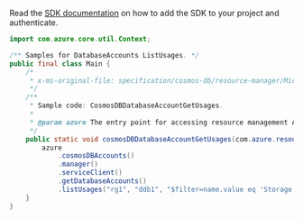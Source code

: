 Read the [SDK documentation](https://github.com/Azure/azure-sdk-for-java/blob/azure-resourcemanager_2.15.0/sdk/resourcemanager/azure-resourcemanager/README.md) on how to add the SDK to your project and authenticate.

```java
import com.azure.core.util.Context;

/** Samples for DatabaseAccounts ListUsages. */
public final class Main {
    /*
     * x-ms-original-file: specification/cosmos-db/resource-manager/Microsoft.DocumentDB/stable/2021-10-15/examples/CosmosDBDatabaseAccountGetUsages.json
     */
    /**
     * Sample code: CosmosDBDatabaseAccountGetUsages.
     *
     * @param azure The entry point for accessing resource management APIs in Azure.
     */
    public static void cosmosDBDatabaseAccountGetUsages(com.azure.resourcemanager.AzureResourceManager azure) {
        azure
            .cosmosDBAccounts()
            .manager()
            .serviceClient()
            .getDatabaseAccounts()
            .listUsages("rg1", "ddb1", "$filter=name.value eq 'Storage'", Context.NONE);
    }
}
```
